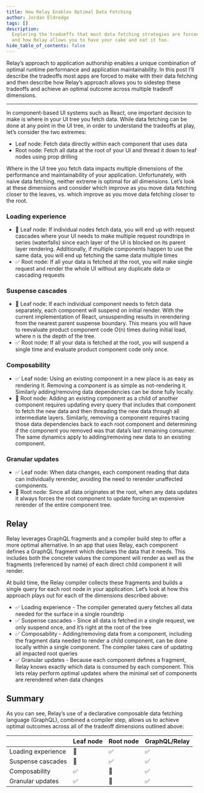 ```yaml
---
title: How Relay Enables Optimal Data Fetching
author: Jordan Eldredge
tags: []
description:
  Exploring the tradoeffs that most data fetching strategies are forced to make,
  and how Relay allows you to have your cake and eat it too.
hide_table_of_contents: false
---
```


Relay’s approach to application authorship enables a unique combination of
optimal runtime performance and application maintainability. In this post I’ll
describe the tradeoffs most apps are forced to make with their data fetching and
then describe how Relay’s approach allows you to sidestep these tradeoffs and
achieve an optimal outcome across multiple tradeoff dimensions.

---

In component-based UI systems such as React, one important decision to make is
where in your UI tree you fetch data. While data fetching can be done at any
point in the UI tree, in order to understand the tradeoffs at play, let’s
consider the two extremes:

- Leaf node: Fetch data directly within each component that uses data
- Root node: Fetch all data at the root of your UI and thread it down to leaf
  nodes using prop drilling

Where in the UI tree you fetch data impacts multiple dimensions of the
performance and maintainability of your application. Unfortunately, with naive
data fetching, neither extreme is optimal for all dimensions. Let’s look at
these dimensions and consider which improve as you move data fetching closer to
the leaves, vs. which improve as you move data fetching closer to the root.

### Loading experience

- 🚫 Leaf node: If individual nodes fetch data, you will end up with request
  cascades where your UI needs to make multiple request roundtrips in series
  (waterfalls) since each layer of the UI is blocked on its parent layer
  rendering. Additionally, if multiple components happen to use the same data,
  you will end up fetching the same data multiple times
- ✅ Root node: If all your data is fetched at the root, you will make single
  request and render the whole UI without any duplicate data or cascading
  requests

### Suspense cascades

- 🚫 Leaf node: If each individual component needs to fetch data separately,
  each component will suspend on initial render. With the current implementation
  of React, unsuspending results in rerendering from the nearest parent suspense
  boundary. This means you will have to reevaluate product component code O(n)
  times during initial load, where n is the depth of the tree.
- ✅ Root node: If all your data is fetched at the root, you will suspend a
  single time and evaluate product component code only once.

### Composability

- ✅ Leaf node: Using an existing component in a new place is as easy as
  rendering it. Removing a component is as simple as not-rendering it. Similarly
  adding/removing data dependencies can be done fully locally.
- 🚫 Root node: Adding an existing component as a child of another component
  requires updating every query that includes that component to fetch the new
  data and then threading the new data through all intermediate layers.
  Similarly, removing a component requires tracing those data dependencies back
  to each root component and determining if the component you removed was that
  data’s last remaining consumer. The same dynamics apply to adding/removing new
  data to an existing component.

### Granular updates

- ✅ Leaf node: When data changes, each component reading that data can
  individually rerender, avoiding the need to rerender unaffected components.
- 🚫 Root node: Since all data originates at the root, when any data updates it
  always forces the root component to update forcing an expensive rerender of
  the entire component tree.

## Relay

Relay leverages GraphQL fragments and a compiler build step to offer a more
optimal alternative. In an app that uses Relay, each component defines a GraphQL
fragment which declares the data that it needs. This includes both the concrete
values the component will render as well as the fragments (referenced by name)
of each direct child component it will render.

At build time, the Relay compiler collects these fragments and builds a single
query for each root node in your application. Let’s look at how this approach
plays out for each of the dimensions described above:

- ✅ Loading experience - The compiler generated query fetches all data needed
  for the surface in a single roundtrip
- ✅ Suspense cascades - Since all data is fetched in a single request, we only
  suspend once, and it’s right at the root of the tree
- ✅ Composability - Adding/removing data from a component, including the
  fragment data needed to render a child component, can be done locally within a
  single component. The compiler takes care of updating all impacted root
  queries
- ✅ Granular updates - Because each component defines a fragment, Relay knows
  exactly which data is consumed by each component. This lets relay perform
  optimal updates where the minimal set of components are rerendered when data
  changes

## Summary

As you can see, Relay’s use of a declarative composable data fetching language
(GraphQL), combined a compiler step, allows us to achieve optimal outcomes
across all of the tradeoff dimensions outlined above:

|                    | Leaf node | Root node | GraphQL/Relay |
| ------------------ | --------- | --------- | ------------- |
| Loading experience | 🚫        | ✅        | ✅            |
| Suspense cascades  | 🚫        | ✅        | ✅            |
| Composability      | ✅        | 🚫        | ✅            |
| Granular updates   | ✅        | 🚫        | ✅            |
